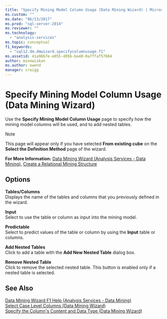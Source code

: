 ```yaml
---
title: "Specify Mining Model Column Usage (Data Mining Wizard) | Microsoft Docs"
ms.custom: ""
ms.date: "06/13/2017"
ms.prod: "sql-server-2014"
ms.reviewer: ""
ms.technology: 
  - "analysis-services"
ms.topic: conceptual
f1_keywords: 
  - "sql12.dm.dmwizard.specifycolumnusage.f1"
ms.assetid: 41a9867e-e055-495b-ba40-0a7ffaf57604
author: minewiskan
ms.author: owend
manager: craigg
---
```

# Specify Mining Model Column Usage (Data Mining Wizard)
  Use the **Specify Mining Model Column Usage** page to specify how the mining model columns will be used, and to add nested tables.  
  
> [!NOTE]  
>  This page will appear only if you have selected **From existing cube** on the **Select the Definition Method** page of the wizard.  
  
 **For More Information:** [Data Mining Wizard &#40;Analysis Services - Data Mining&#41;](data-mining/data-mining-wizard-analysis-services-data-mining.md), [Create a Relational Mining Structure](data-mining/create-a-relational-mining-structure.md)  
  
## Options  
 **Tables/Columns**  
 Displays the name of the tables and columns that you previously defined in the wizard.  
  
 **Input**  
 Select to use the table or column as input into the mining model.  
  
 **Predictable**  
 Select to predict values of the table or column by using the **Input** table or columns.  
  
 **Add Nested Tables**  
 Click to add a table with the **Add New Nested Table** dialog box.  
  
 **Remove Nested Table**  
 Click to remove the selected nested table. This button is enabled only if a nested table is selected.  
  
## See Also  
 [Data Mining Wizard F1 Help &#40;Analysis Services - Data Mining&#41;](data-mining-wizard-f1-help-analysis-services-data-mining.md)   
 [Select Case Level Columns &#40;Data Mining Wizard&#41;](select-case-level-columns-data-mining-wizard.md)   
 [Specify the Column's Content and Data Type &#40;Data Mining Wizard&#41;](specify-the-column-s-content-and-data-type-data-mining-wizard.md)  
  
  
